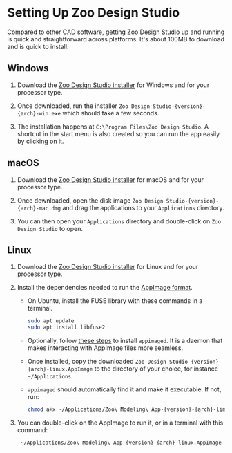 # Setting Up Zoo Design Studio

Compared to other CAD software, getting Zoo Design Studio up and running is quick and straightforward across platforms. It's about 100MB to download and is quick to install.

## Windows

1. Download the [Zoo Design Studio installer](https://zoo.dev/design-studio/download) for Windows and for your processor type.

2. Once downloaded, run the installer `Zoo Design Studio-{version}-{arch}-win.exe` which should take a few seconds.

3. The installation happens at `C:\Program Files\Zoo Design Studio`. A shortcut in the start menu is also created so you can run the app easily by clicking on it.

## macOS

1. Download the [Zoo Design Studio installer](https://zoo.dev/design-studio/download) for macOS and for your processor type.

2. Once downloaded, open the disk image `Zoo Design Studio-{version}-{arch}-mac.dmg` and drag the applications to your `Applications` directory.

3. You can then open your `Applications` directory and double-click on `Zoo Design Studio` to open.


## Linux

1. Download the [Zoo Design Studio installer](https://zoo.dev/design-studio/download) for Linux and for your processor type.

2. Install the dependencies needed to run the [AppImage format](https://appimage.org/).
    -  On Ubuntu, install the FUSE library with these commands in a terminal.
       ```bash
       sudo apt update
       sudo apt install libfuse2
       ```
    - Optionally, follow [these steps](https://github.com/probonopd/go-appimage/blob/master/src/appimaged/README.md#initial-setup) to install `appimaged`. It is a daemon that makes interacting with AppImage files more seamless.
    - Once installed, copy the downloaded `Zoo Design Studio-{version}-{arch}-linux.AppImage` to the directory of your choice, for instance `~/Applications`.

   - `appimaged` should automatically find it and make it executable. If not, run:
     ```bash
     chmod a+x ~/Applications/Zoo\ Modeling\ App-{version}-{arch}-linux.AppImage
     ```

3. You can double-click on the AppImage to run it, or in a terminal with this command:
   ```bash
    ~/Applications/Zoo\ Modeling\ App-{version}-{arch}-linux.AppImage
   ```
